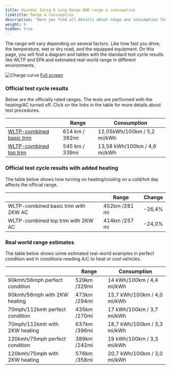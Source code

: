 ```yaml
---
title: Hyundai Ioniq 6 Long Range RWD range & consumption
linktitle: Range & Consumption
description: "Here you find all details about range and consumption for Hyundai Ioniq 6 Long Range RWD."
weight: 9
hidden: true
---
```

<!-- markdownlint-disable MD033 -->
<object type="image/svg+xml" data="../modelnavigation.svg"></object>

The range will vary depending on several factors. Like how fast you drive, the temperature, wet or dry road, and the equipped equipment. On this page, you will find a diagram and tables with the standard test cycle results like WLTP and EPA and estimated real-world range in different environments. 

![Charge curve](../range.svg  "Range information")
[Full screen](../range.svg)

### Official test cycle results

Below are the officially rated ranges. The tests are performed with the heating/AC turned off. Click on the links in the table for more details about test procedures. 

| | Range  | Consumption  |
|----|-----|------|
| [WLTP-combined basic trim](../../../../../guides/understandingrange/wltp/) | 614 km / 382mi |12,05kWh/100km / 5,2 mi/kWh | 
| [WLTP-combined top trim](../../../../../guides/understandingrange/wltp/) | 545 km / 339mi | 13,58 kWh/100km / 4,6 mi/kWh | 

### Official test cycle results with added heating

The table below shows how turning on heating/cooling on a cold/hot day affects the official range. 

| | Range  | Change  |
|----|-----|------|
| WLTP-combined basic trim with 2KW AC | 452km /281 mi | -26,4%|
| WLTP-combined top trim with 2KW AC | 414km /257 mi | -24,0%|

### Real world range estimates

The table below shows some estimated real-world examples in perfect condition and in conditions needing A/C to heat or cool vehicles. 

| | Range  | Consumption  |
|----|-----|------|
| 90kmh/56mph perfect condition | 529km /329mi| 14 kWh/100km / 4,4 mi/kWh |
| 90kmh/56mph with 2KW heating | 473km /294mi| 15,7 kWh/100km / 4,0 mi/kWh |
| 70mph/112kmh perfect condition | 435km /270mi| 17 kWh/100km / 3,7 mi/kWh|
| 70mph/112kmh with 2KW heating | 637km /396mi| 18,7 kWh/100km / 3,3 mi/kWh  |
| 120kmh/75mph perfect condition | 389km /242mi| 19 kWh/100km / 3,3 mi/kWh |
| 120kmh/75mph with 2KW heating | 576km /358mi| 20,7 kWh/100km / 3,0 mi/kWh |
